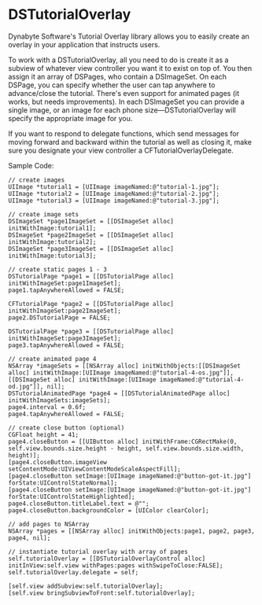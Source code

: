 # DSTutorialOverlay
Dynabyte Software's Tutorial Overlay library allows you to easily create an overlay in your application that instructs users.

To work with a DSTutorialOverlay, all you need to do is create it as a subview of whatever view controller you want it to exist on top of. You then assign it an array of DSPages, who contain a DSImageSet. On each DSPage, you can specify whether the user can tap anywhere to advance/close the tutorial. There's even support for animated pages (it works, but needs improvements). In each DSImageSet you can provide a single image, or an image for each phone size—DSTutorialOverlay will specify the appropriate image for you.

If you want to respond to delegate functions, which send messages for moving forward and backward within the tutorial as well as closing it, make sure you designate your view controller a CFTutorialOverlayDelegate.

Sample Code:

    // create images
    UIImage *tutorial1 = [UIImage imageNamed:@"tutorial-1.jpg"];
    UIImage *tutorial2 = [UIImage imageNamed:@"tutorial-2.jpg"];
    UIImage *tutorial3 = [UIImage imageNamed:@"tutorial-3.jpg"];
    
    // create image sets
    DSImageSet *page1ImageSet = [[DSImageSet alloc] initWithImage:tutorial1];
    DSImageSet *page2ImageSet = [[DSImageSet alloc] initWithImage:tutorial2];
    DSImageSet *page3ImageSet = [[DSImageSet alloc] initWithImage:tutorial3];
    
    // create static pages 1 - 3
    DSTutorialPage *page1 = [[DSTutorialPage alloc] initWithImageSet:page1ImageSet];
    page1.tapAnywhereAllowed = FALSE;
    
    CFTutorialPage *page2 = [[DSTutorialPage alloc] initWithImageSet:page2ImageSet];
    page2.DSTutorialPage = FALSE;
    
    DSTutorialPage *page3 = [[DSTutorialPage alloc] initWithImageSet:page3ImageSet];
    page3.tapAnywhereAllowed = FALSE;
    
    // create animated page 4
    NSArray *imageSets = [[NSArray alloc] initWithObjects:[[DSImageSet alloc] initWithImage:[UIImage imageNamed:@"tutorial-4-os.jpg"]], [[DSImageSet alloc] initWithImage:[UIImage imageNamed:@"tutorial-4-od.jpg"]], nil];
    DSTutorialAnimatedPage *page4 = [[DSTutorialAnimatedPage alloc] initWithImageSets:imageSets];
    page4.interval = 0.6f;
    page4.tapAnywhereAllowed = FALSE;
    
    // create close button (optional)
    CGFloat height = 41;
    page4.closeButton = [[UIButton alloc] initWithFrame:CGRectMake(0, self.view.bounds.size.height - height, self.view.bounds.size.width, height)];
    [page4.closeButton.imageView setContentMode:UIViewContentModeScaleAspectFill];
    [page4.closeButton setImage:[UIImage imageNamed:@"button-got-it.jpg"] forState:UIControlStateNormal];
    [page4.closeButton setImage:[UIImage imageNamed:@"button-got-it.jpg"] forState:UIControlStateHighlighted];
    page4.closeButton.titleLabel.text = @"";
    page4.closeButton.backgroundColor = [UIColor clearColor];
    
    // add pages to NSArray
    NSArray *pages = [[NSArray alloc] initWithObjects:page1, page2, page3, page4, nil];
    
    // instantiate tutorial overlay with array of pages
    self.tutorialOverlay = [[DSTutorialOverlayControl alloc] initInView:self.view withPages:pages withSwipeToClose:FALSE];
    self.tutorialOverlay.delegate = self;
    
    [self.view addSubview:self.tutorialOverlay];
    [self.view bringSubviewToFront:self.tutorialOverlay];
